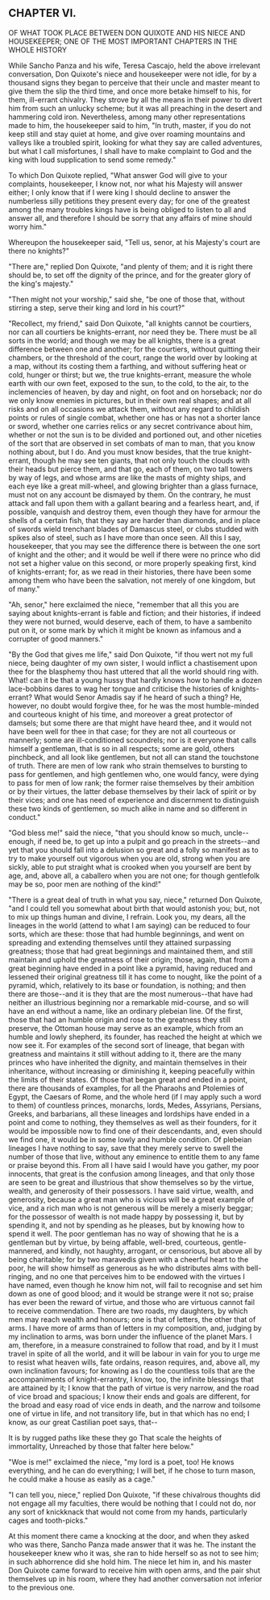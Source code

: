 ## CHAPTER VI.

OF WHAT TOOK PLACE BETWEEN DON QUIXOTE AND HIS NIECE AND HOUSEKEEPER; ONE
OF THE MOST IMPORTANT CHAPTERS IN THE WHOLE HISTORY


While Sancho Panza and his wife, Teresa Cascajo, held the above
irrelevant conversation, Don Quixote's niece and housekeeper were not
idle, for by a thousand signs they began to perceive that their uncle and
master meant to give them the slip the third time, and once more betake
himself to his, for them, ill-errant chivalry. They strove by all the
means in their power to divert him from such an unlucky scheme; but it
was all preaching in the desert and hammering cold iron. Nevertheless,
among many other representations made to him, the housekeeper said to
him, "In truth, master, if you do not keep still and stay quiet at home,
and give over roaming mountains and valleys like a troubled spirit,
looking for what they say are called adventures, but what I call
misfortunes, I shall have to make complaint to God and the king with loud
supplication to send some remedy."

To which Don Quixote replied, "What answer God will give to your
complaints, housekeeper, I know not, nor what his Majesty will answer
either; I only know that if I were king I should decline to answer the
numberless silly petitions they present every day; for one of the
greatest among the many troubles kings have is being obliged to listen to
all and answer all, and therefore I should be sorry that any affairs of
mine should worry him."

Whereupon the housekeeper said, "Tell us, senor, at his Majesty's court
are there no knights?"

"There are," replied Don Quixote, "and plenty of them; and it is right
there should be, to set off the dignity of the prince, and for the
greater glory of the king's majesty."

"Then might not your worship," said she, "be one of those that, without
stirring a step, serve their king and lord in his court?"

"Recollect, my friend," said Don Quixote, "all knights cannot be
courtiers, nor can all courtiers be knights-errant, nor need they be.
There must be all sorts in the world; and though we may be all knights,
there is a great difference between one and another; for the courtiers,
without quitting their chambers, or the threshold of the court, range the
world over by looking at a map, without its costing them a farthing, and
without suffering heat or cold, hunger or thirst; but we, the true
knights-errant, measure the whole earth with our own feet, exposed to the
sun, to the cold, to the air, to the inclemencies of heaven, by day and
night, on foot and on horseback; nor do we only know enemies in pictures,
but in their own real shapes; and at all risks and on all occasions we
attack them, without any regard to childish points or rules of single
combat, whether one has or has not a shorter lance or sword, whether one
carries relics or any secret contrivance about him, whether or not the
sun is to be divided and portioned out, and other niceties of the sort
that are observed in set combats of man to man, that you know nothing
about, but I do. And you must know besides, that the true knight-errant,
though he may see ten giants, that not only touch the clouds with their
heads but pierce them, and that go, each of them, on two tall towers by
way of legs, and whose arms are like the masts of mighty ships, and each
eye like a great mill-wheel, and glowing brighter than a glass furnace,
must not on any account be dismayed by them. On the contrary, he must
attack and fall upon them with a gallant bearing and a fearless heart,
and, if possible, vanquish and destroy them, even though they have for
armour the shells of a certain fish, that they say are harder than
diamonds, and in place of swords wield trenchant blades of Damascus
steel, or clubs studded with spikes also of steel, such as I have more
than once seen. All this I say, housekeeper, that you may see the
difference there is between the one sort of knight and the other; and it
would be well if there were no prince who did not set a higher value on
this second, or more properly speaking first, kind of knights-errant;
for, as we read in their histories, there have been some among them who
have been the salvation, not merely of one kingdom, but of many."

"Ah, senor," here exclaimed the niece, "remember that all this you are
saying about knights-errant is fable and fiction; and their histories, if
indeed they were not burned, would deserve, each of them, to have a
sambenito put on it, or some mark by which it might be known as infamous
and a corrupter of good manners."

"By the God that gives me life," said Don Quixote, "if thou wert not my
full niece, being daughter of my own sister, I would inflict a
chastisement upon thee for the blasphemy thou hast uttered that all the
world should ring with. What! can it be that a young hussy that hardly
knows how to handle a dozen lace-bobbins dares to wag her tongue and
criticise the histories of knights-errant? What would Senor Amadis say if
he heard of such a thing? He, however, no doubt would forgive thee, for
he was the most humble-minded and courteous knight of his time, and
moreover a great protector of damsels; but some there are that might have
heard thee, and it would not have been well for thee in that case; for
they are not all courteous or mannerly; some are ill-conditioned
scoundrels; nor is it everyone that calls himself a gentleman, that is so
in all respects; some are gold, others pinchbeck, and all look like
gentlemen, but not all can stand the touchstone of truth. There are men
of low rank who strain themselves to bursting to pass for gentlemen, and
high gentlemen who, one would fancy, were dying to pass for men of low
rank; the former raise themselves by their ambition or by their virtues,
the latter debase themselves by their lack of spirit or by their vices;
and one has need of experience and discernment to distinguish these two
kinds of gentlemen, so much alike in name and so different in conduct."

"God bless me!" said the niece, "that you should know so much,
uncle--enough, if need be, to get up into a pulpit and go preach in the
streets--and yet that you should fall into a delusion so great and a
folly so manifest as to try to make yourself out vigorous when you are
old, strong when you are sickly, able to put straight what is crooked
when you yourself are bent by age, and, above all, a caballero when you
are not one; for though gentlefolk may be so, poor men are nothing of the
kind!"

"There is a great deal of truth in what you say, niece," returned Don
Quixote, "and I could tell you somewhat about birth that would astonish
you; but, not to mix up things human and divine, I refrain. Look you, my
dears, all the lineages in the world (attend to what I am saying) can be
reduced to four sorts, which are these: those that had humble beginnings,
and went on spreading and extending themselves until they attained
surpassing greatness; those that had great beginnings and maintained
them, and still maintain and uphold the greatness of their origin; those,
again, that from a great beginning have ended in a point like a pyramid,
having reduced and lessened their original greatness till it has come to
nought, like the point of a pyramid, which, relatively to its base or
foundation, is nothing; and then there are those--and it is they that are
the most numerous--that have had neither an illustrious beginning nor a
remarkable mid-course, and so will have an end without a name, like an
ordinary plebeian line. Of the first, those that had an humble origin and
rose to the greatness they still preserve, the Ottoman house may serve as
an example, which from an humble and lowly shepherd, its founder, has
reached the height at which we now see it. For examples of the second
sort of lineage, that began with greatness and maintains it still without
adding to it, there are the many princes who have inherited the dignity,
and maintain themselves in their inheritance, without increasing or
diminishing it, keeping peacefully within the limits of their states. Of
those that began great and ended in a point, there are thousands of
examples, for all the Pharaohs and Ptolemies of Egypt, the Caesars of
Rome, and the whole herd (if I may apply such a word to them) of countless
princes, monarchs, lords, Medes, Assyrians, Persians, Greeks, and
barbarians, all these lineages and lordships have ended in a point and
come to nothing, they themselves as well as their founders, for it would
be impossible now to find one of their descendants, and, even should we
find one, it would be in some lowly and humble condition. Of plebeian
lineages I have nothing to say, save that they merely serve to swell the
number of those that live, without any eminence to entitle them to any
fame or praise beyond this. From all I have said I would have you gather,
my poor innocents, that great is the confusion among lineages, and that
only those are seen to be great and illustrious that show themselves so
by the virtue, wealth, and generosity of their possessors. I have said
virtue, wealth, and generosity, because a great man who is vicious will
be a great example of vice, and a rich man who is not generous will be
merely a miserly beggar; for the possessor of wealth is not made happy by
possessing it, but by spending it, and not by spending as he pleases, but
by knowing how to spend it well. The poor gentleman has no way of showing
that he is a gentleman but by virtue, by being affable, well-bred,
courteous, gentle-mannered, and kindly, not haughty, arrogant, or
censorious, but above all by being charitable; for by two maravedis given
with a cheerful heart to the poor, he will show himself as generous as he
who distributes alms with bell-ringing, and no one that perceives him to
be endowed with the virtues I have named, even though he know him not,
will fail to recognise and set him down as one of good blood; and it
would be strange were it not so; praise has ever been the reward of
virtue, and those who are virtuous cannot fail to receive commendation.
There are two roads, my daughters, by which men may reach wealth and
honours; one is that of letters, the other that of arms. I have more of
arms than of letters in my composition, and, judging by my inclination to
arms, was born under the influence of the planet Mars. I am, therefore,
in a measure constrained to follow that road, and by it I must travel in
spite of all the world, and it will be labour in vain for you to urge me
to resist what heaven wills, fate ordains, reason requires, and, above
all, my own inclination favours; for knowing as I do the countless toils
that are the accompaniments of knight-errantry, I know, too, the infinite
blessings that are attained by it; I know that the path of virtue is very
narrow, and the road of vice broad and spacious; I know their ends and
goals are different, for the broad and easy road of vice ends in death,
and the narrow and toilsome one of virtue in life, and not transitory
life, but in that which has no end; I know, as our great Castilian poet
says, that--

It is by rugged paths like these they go
That scale the heights of immortality,
Unreached by those that falter here below."

"Woe is me!" exclaimed the niece, "my lord is a poet, too! He knows
everything, and he can do everything; I will bet, if he chose to turn
mason, he could make a house as easily as a cage."

"I can tell you, niece," replied Don Quixote, "if these chivalrous
thoughts did not engage all my faculties, there would be nothing that I
could not do, nor any sort of knickknack that would not come from my
hands, particularly cages and tooth-picks."

At this moment there came a knocking at the door, and when they asked who
was there, Sancho Panza made answer that it was he. The instant the
housekeeper knew who it was, she ran to hide herself so as not to see
him; in such abhorrence did she hold him. The niece let him in, and his
master Don Quixote came forward to receive him with open arms, and the
pair shut themselves up in his room, where they had another conversation
not inferior to the previous one.




